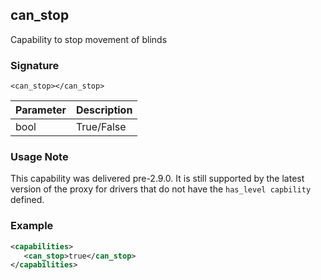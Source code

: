 ## can\_stop

Capability to stop movement of blinds


### Signature

`<can_stop></can_stop>`


| Parameter | Description |
| --- | --- |
| bool | True/False |


### Usage Note

This capability was delivered pre-2.9.0. It is still supported by the latest version of the proxy for drivers that do not have the `has_level capbility` defined.


### Example

```xml
<capabilities>
   <can_stop>true</can_stop>
</capabilities>
```
